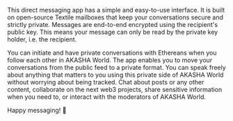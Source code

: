 This direct messaging app has a simple and easy-to-use interface. It is built on open-source Textile mailboxes that keep your conversations secure and strictly private. Messages are end-to-end encrypted using the recipient's public key. This means your message can only be read by the private key holder, i.e. the recipient.

You can initiate and have private conversations with Ethereans when you follow each other in AKASHA World. The app enables you to move your conversations from the public feed to a private format. You can speak freely about anything that matters to you using this private side of AKASHA World without worrying about being tracked. Chat about posts or any other content, collaborate on the next web3 projects, share sensitive information when you need to, or interact with the moderators of AKASHA World. 

Happy messaging! 🎉